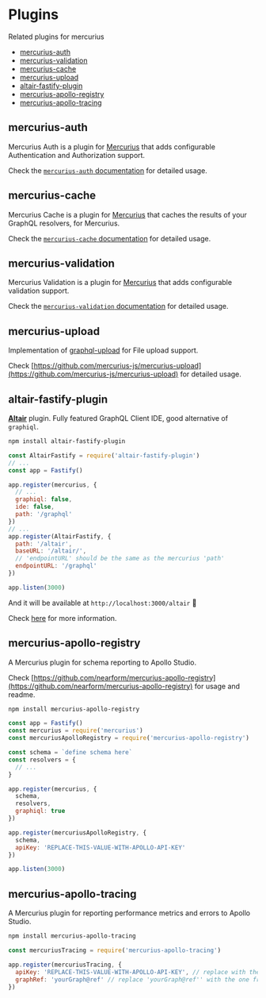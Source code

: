 # Plugins

Related plugins for mercurius

- [mercurius-auth](#mercurius-auth)
- [mercurius-validation](#mercurius-validation)
- [mercurius-cache](#mercurius-cache)
- [mercurius-upload](#mercurius-upload)
- [altair-fastify-plugin](#altair-fastify-plugin)
- [mercurius-apollo-registry](#mercurius-apollo-registry)
- [mercurius-apollo-tracing](#mercurius-apollo-tracing)

## mercurius-auth

Mercurius Auth is a plugin for [Mercurius](https://mercurius.dev) that adds configurable Authentication and Authorization support.

Check the [`mercurius-auth` documentation](https://github.com/mercurius-js/auth) for detailed usage.

## mercurius-cache

Mercurius Cache is a plugin for [Mercurius](https://mercurius.dev) that caches the results of your GraphQL resolvers, for Mercurius.

Check the [`mercurius-cache` documentation](https://github.com/mercurius-js/cache) for detailed usage.

## mercurius-validation

Mercurius Validation is a plugin for [Mercurius](https://mercurius.dev) that adds configurable validation support.

Check the [`mercurius-validation` documentation](https://github.com/mercurius-js/validation) for detailed usage.

## mercurius-upload

Implementation of [graphql-upload](https://github.com/jaydenseric/graphql-upload) for File upload support.

Check [https://github.com/mercurius-js/mercurius-upload](https://github.com/mercurius-js/mercurius-upload) for detailed usage.

## altair-fastify-plugin

[**Altair**](https://altair.sirmuel.design/) plugin. Fully featured GraphQL Client IDE, good alternative of `graphiql`.

```bash
npm install altair-fastify-plugin
```

```js
const AltairFastify = require('altair-fastify-plugin')
// ...
const app = Fastify()

app.register(mercurius, {
  // ...
  graphiql: false,
  ide: false,
  path: '/graphql'
})
// ...
app.register(AltairFastify, {
  path: '/altair',
  baseURL: '/altair/',
  // 'endpointURL' should be the same as the mercurius 'path'
  endpointURL: '/graphql'
})

app.listen(3000)
```

And it will be available at `http://localhost:3000/altair` 🎉

Check [here](https://github.com/imolorhe/altair/tree/staging/packages/altair-fastify-plugin) for more information.

## mercurius-apollo-registry

A Mercurius plugin for schema reporting to Apollo Studio.

Check [https://github.com/nearform/mercurius-apollo-registry](https://github.com/nearform/mercurius-apollo-registry) for usage and readme.

```bash
npm install mercurius-apollo-registry
```

```js
const app = Fastify()
const mercurius = require('mercurius')
const mercuriusApolloRegistry = require('mercurius-apollo-registry')

const schema = `define schema here`
const resolvers = { 
  // ... 
}

app.register(mercurius, {
  schema,
  resolvers,
  graphiql: true
})

app.register(mercuriusApolloRegistry, {
  schema,
  apiKey: 'REPLACE-THIS-VALUE-WITH-APOLLO-API-KEY'
})

app.listen(3000)
```

## mercurius-apollo-tracing

A Mercurius plugin for reporting performance metrics and errors to Apollo Studio.

```bash
npm install mercurius-apollo-tracing
```

```js
const mercuriusTracing = require('mercurius-apollo-tracing')

app.register(mercuriusTracing, {
  apiKey: 'REPLACE-THIS-VALUE-WITH-APOLLO-API-KEY', // replace with the one from apollo studio
  graphRef: 'yourGraph@ref' // replace 'yourGraph@ref'' with the one from apollo studio
})
```
